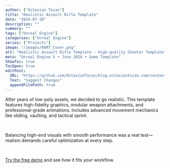 ```yaml
---
author: ["Octavian Tocan"]
title: "Realistic Assault Rifle Template"
date: "2024-07-20"
description: ""
summary: ""
tags: ["Unreal Engine"]
categories: ["Unreal Engine"]
series: ["Projects"]
image: "/images/RART_Cover.png"
alt: "Realistic Assault Rifle Template - High-quality Shooter Template"
meta: "Unreal Engine 5 • June 2024 • Game Template"
ShowToc: true
TocOpen: true
editPost:
  URL: "https://github.com/OctavianTocan/blog.octaviantocan.com/content"
  Text: "Suggest Changes"
  appendFilePath: true
---
```


<p>
After years of low-poly assets, we decided to go realistic. This template features high-fidelity graphics,
modular weapon attachments, and professional-grade animations. Includes advanced movement mechanics like sliding,
vaulting, and tactical sprint.
</p>

<br>

<p>
  Balancing high-end visuals with smooth performance was a real test—realism demands careful optimization at every step.
</p>

<br>

<p>
  <a href="#">Try the free demo</a> and see how it fits your workflow.
</p>
